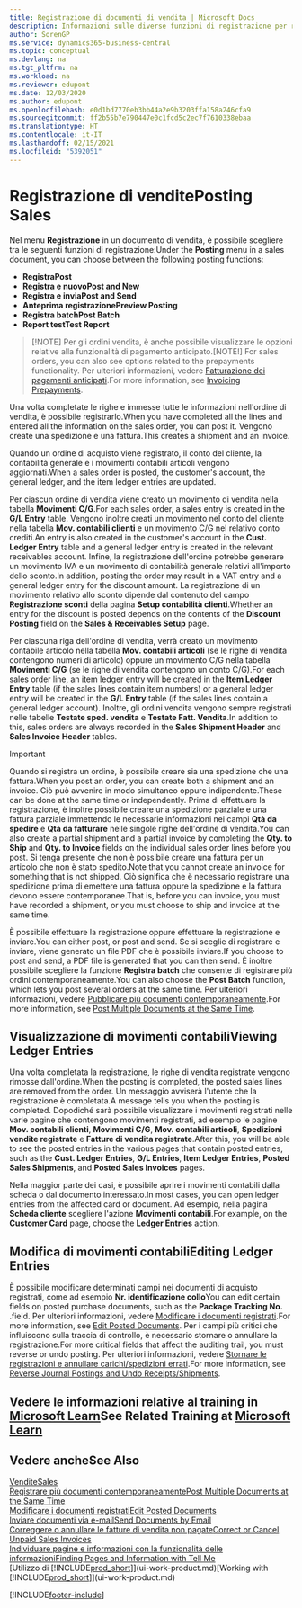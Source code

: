 ```yaml
---
title: Registrazione di documenti di vendita | Microsoft Docs
description: Informazioni sulle diverse funzioni di registrazione per registrare documenti di vendita e sul modo in cui aggiornare documenti registrati.
author: SorenGP
ms.service: dynamics365-business-central
ms.topic: conceptual
ms.devlang: na
ms.tgt_pltfrm: na
ms.workload: na
ms.reviewer: edupont
ms.date: 12/03/2020
ms.author: edupont
ms.openlocfilehash: e0d1bd7770eb3bb44a2e9b3203ffa158a246cfa9
ms.sourcegitcommit: ff2b55b7e790447e0c1fcd5c2ec7f7610338ebaa
ms.translationtype: HT
ms.contentlocale: it-IT
ms.lasthandoff: 02/15/2021
ms.locfileid: "5392051"
---
```

# <a name="posting-sales"></a><span data-ttu-id="5a704-103">Registrazione di vendite</span><span class="sxs-lookup"><span data-stu-id="5a704-103">Posting Sales</span></span>

<span data-ttu-id="5a704-104">Nel menu **Registrazione** in un documento di vendita, è possibile scegliere tra le seguenti funzioni di registrazione:</span><span class="sxs-lookup"><span data-stu-id="5a704-104">Under the **Posting** menu in a sales document, you can choose between the following posting functions:</span></span>

* <span data-ttu-id="5a704-105">**Registra**</span><span class="sxs-lookup"><span data-stu-id="5a704-105">**Post**</span></span>
* <span data-ttu-id="5a704-106">**Registra e nuovo**</span><span class="sxs-lookup"><span data-stu-id="5a704-106">**Post and New**</span></span>
* <span data-ttu-id="5a704-107">**Registra e invia**</span><span class="sxs-lookup"><span data-stu-id="5a704-107">**Post and Send**</span></span>
* <span data-ttu-id="5a704-108">**Anteprima registrazione**</span><span class="sxs-lookup"><span data-stu-id="5a704-108">**Preview Posting**</span></span>
* <span data-ttu-id="5a704-109">**Registra batch**</span><span class="sxs-lookup"><span data-stu-id="5a704-109">**Post Batch**</span></span>
* <span data-ttu-id="5a704-110">**Report test**</span><span class="sxs-lookup"><span data-stu-id="5a704-110">**Test Report**</span></span>

> <span data-ttu-id="5a704-111">[!NOTE] Per gli ordini vendita, è anche possibile visualizzare le opzioni relative alla funzionalità di pagamento anticipato.</span><span class="sxs-lookup"><span data-stu-id="5a704-111">[NOTE!] For sales orders, you can also see options related to the prepayments functionality.</span></span> <span data-ttu-id="5a704-112">Per ulteriori informazioni, vedere [Fatturazione dei pagamenti anticipati](finance-invoice-prepayments.md).</span><span class="sxs-lookup"><span data-stu-id="5a704-112">For more information, see [Invoicing Prepayments](finance-invoice-prepayments.md).</span></span> 

<span data-ttu-id="5a704-113">Una volta completate le righe e immesse tutte le informazioni nell'ordine di vendita, è possibile registrarlo.</span><span class="sxs-lookup"><span data-stu-id="5a704-113">When you have completed all the lines and entered all the information on the sales order, you can post it.</span></span> <span data-ttu-id="5a704-114">Vengono create una spedizione e una fattura.</span><span class="sxs-lookup"><span data-stu-id="5a704-114">This creates a shipment and an invoice.</span></span>

<span data-ttu-id="5a704-115">Quando un ordine di acquisto viene registrato, il conto del cliente, la contabilità generale e i movimenti contabili articoli vengono aggiornati.</span><span class="sxs-lookup"><span data-stu-id="5a704-115">When a sales order is posted, the customer's account, the general ledger, and the item ledger entries are updated.</span></span>

<span data-ttu-id="5a704-116">Per ciascun ordine di vendita viene creato un movimento di vendita nella tabella **Movimenti C/G**.</span><span class="sxs-lookup"><span data-stu-id="5a704-116">For each sales order, a sales entry is created in the **G/L Entry** table.</span></span> <span data-ttu-id="5a704-117">Vengono inoltre creati un movimento nel conto del cliente nella tabella **Mov. contabili clienti** e un movimento C/G nel relativo conto crediti.</span><span class="sxs-lookup"><span data-stu-id="5a704-117">An entry is also created in the customer's account in the **Cust. Ledger Entry** table and a general ledger entry is created in the relevant receivables account.</span></span> <span data-ttu-id="5a704-118">Infine, la registrazione dell'ordine potrebbe generare un movimento IVA e un movimento di contabilità generale relativi all'importo dello sconto.</span><span class="sxs-lookup"><span data-stu-id="5a704-118">In addition, posting the order may result in a VAT entry and a general ledger entry for the discount amount.</span></span> <span data-ttu-id="5a704-119">La registrazione di un movimento relativo allo sconto dipende dal contenuto del campo **Registrazione sconti** della pagina **Setup contabilità clienti**.</span><span class="sxs-lookup"><span data-stu-id="5a704-119">Whether an entry for the discount is posted depends on the contents of the **Discount Posting** field on the **Sales & Receivables Setup** page.</span></span>

<span data-ttu-id="5a704-120">Per ciascuna riga dell'ordine di vendita, verrà creato un movimento contabile articolo nella tabella **Mov. contabili articoli** (se le righe di vendita contengono numeri di articolo) oppure un movimento C/G nella tabella **Movimenti C/G** (se le righe di vendita contengono un conto C/G).</span><span class="sxs-lookup"><span data-stu-id="5a704-120">For each sales order line, an item ledger entry will be created in the **Item Ledger Entry** table (if the sales lines contain item numbers) or a general ledger entry will be created in the **G/L Entry** table (if the sales lines contain a general ledger account).</span></span> <span data-ttu-id="5a704-121">Inoltre, gli ordini vendita vengono sempre registrati nelle tabelle **Testate sped. vendita** e **Testate Fatt. Vendita**.</span><span class="sxs-lookup"><span data-stu-id="5a704-121">In addition to this, sales orders are always recorded in the **Sales Shipment Header** and **Sales Invoice Header** tables.</span></span>

> [!IMPORTANT]  
> <span data-ttu-id="5a704-122">Quando si registra un ordine, è possibile creare sia una spedizione che una fattura.</span><span class="sxs-lookup"><span data-stu-id="5a704-122">When you post an order, you can create both a shipment and an invoice.</span></span> <span data-ttu-id="5a704-123">Ciò può avvenire in modo simultaneo oppure indipendente.</span><span class="sxs-lookup"><span data-stu-id="5a704-123">These can be done at the same time or independently.</span></span> <span data-ttu-id="5a704-124">Prima di effettuare la registrazione, è inoltre possibile creare una spedizione parziale e una fattura parziale immettendo le necessarie informazioni nei campi **Qtà da spedire** e **Qtà da fatturare** nelle singole righe dell'ordine di vendita.</span><span class="sxs-lookup"><span data-stu-id="5a704-124">You can also create a partial shipment and a partial invoice by completing the **Qty. to Ship** and **Qty. to Invoice** fields on the individual sales order lines before you post.</span></span> <span data-ttu-id="5a704-125">Si tenga presente che non è possibile creare una fattura per un articolo che non è stato spedito.</span><span class="sxs-lookup"><span data-stu-id="5a704-125">Note that you cannot create an invoice for something that is not shipped.</span></span> <span data-ttu-id="5a704-126">Ciò significa che è necessario registrare una spedizione prima di emettere una fattura oppure la spedizione e la fattura devono essere contemporanee.</span><span class="sxs-lookup"><span data-stu-id="5a704-126">That is, before you can invoice, you must have recorded a shipment, or you must choose to ship and invoice at the same time.</span></span>

<span data-ttu-id="5a704-127">È possibile effettuare la registrazione oppure effettuare la registrazione e inviare.</span><span class="sxs-lookup"><span data-stu-id="5a704-127">You can either post, or post and send.</span></span> <span data-ttu-id="5a704-128">Se si sceglie di registrare e inviare, viene generato un file PDF che è possibile inviare.</span><span class="sxs-lookup"><span data-stu-id="5a704-128">If you choose to post and send, a PDF file is generated that you can then send.</span></span> <span data-ttu-id="5a704-129">È inoltre possibile scegliere la funzione **Registra batch** che consente di registrare più ordini contemporaneamente.</span><span class="sxs-lookup"><span data-stu-id="5a704-129">You can also choose the **Post Batch** function, which lets you post several orders at the same time.</span></span> <span data-ttu-id="5a704-130">Per ulteriori informazioni, vedere [Pubblicare più documenti contemporaneamente](ui-batch-posting.md).</span><span class="sxs-lookup"><span data-stu-id="5a704-130">For more information, see [Post Multiple Documents at the Same Time](ui-batch-posting.md).</span></span>

## <a name="viewing-ledger-entries"></a><span data-ttu-id="5a704-131">Visualizzazione di movimenti contabili</span><span class="sxs-lookup"><span data-stu-id="5a704-131">Viewing Ledger Entries</span></span>

<span data-ttu-id="5a704-132">Una volta completata la registrazione, le righe di vendita registrate vengono rimosse dall'ordine.</span><span class="sxs-lookup"><span data-stu-id="5a704-132">When the posting is completed, the posted sales lines are removed from the order.</span></span> <span data-ttu-id="5a704-133">Un messaggio avviserà l'utente che la registrazione è completata.</span><span class="sxs-lookup"><span data-stu-id="5a704-133">A message tells you when the posting is completed.</span></span> <span data-ttu-id="5a704-134">Dopodiché sarà possibile visualizzare i movimenti registrati nelle varie pagine che contengono movimenti registrati, ad esempio le pagine **Mov. contabili clienti**, **Movimenti C/G**, **Mov. contabili articoli**, **Spedizioni vendite registrate** e **Fatture di vendita registrate**.</span><span class="sxs-lookup"><span data-stu-id="5a704-134">After this, you will be able to see the posted entries in the various pages that contain posted entries, such as the **Cust. Ledger Entries**, **G/L Entries**, **Item Ledger Entries**, **Posted Sales Shipments**, and **Posted Sales Invoices** pages.</span></span>  

<span data-ttu-id="5a704-135">Nella maggior parte dei casi, è possibile aprire i movimenti contabili dalla scheda o dal documento interessato.</span><span class="sxs-lookup"><span data-stu-id="5a704-135">In most cases, you can open ledger entries from the affected card or document.</span></span> <span data-ttu-id="5a704-136">Ad esempio, nella pagina **Scheda cliente** scegliere l'azione **Movimenti contabili**.</span><span class="sxs-lookup"><span data-stu-id="5a704-136">For example, on the **Customer Card** page, choose the **Ledger Entries** action.</span></span>

## <a name="editing-ledger-entries"></a><span data-ttu-id="5a704-137">Modifica di movimenti contabili</span><span class="sxs-lookup"><span data-stu-id="5a704-137">Editing Ledger Entries</span></span>

<span data-ttu-id="5a704-138">È possibile modificare determinati campi nei documenti di acquisto registrati, come ad esempio **Nr. identificazione collo**</span><span class="sxs-lookup"><span data-stu-id="5a704-138">You can edit certain fields on posted purchase documents, such as the **Package Tracking No.**</span></span> <span data-ttu-id="5a704-139">.</span><span class="sxs-lookup"><span data-stu-id="5a704-139">field.</span></span> <span data-ttu-id="5a704-140">Per ulteriori informazioni, vedere [Modificare i documenti registrati](across-edit-posted-document.md).</span><span class="sxs-lookup"><span data-stu-id="5a704-140">For more information, see [Edit Posted Documents](across-edit-posted-document.md).</span></span> <span data-ttu-id="5a704-141">Per i campi più critici che influiscono sulla traccia di controllo, è necessario stornare o annullare la registrazione.</span><span class="sxs-lookup"><span data-stu-id="5a704-141">For more critical fields that affect the auditing trail, you must reverse or undo posting.</span></span> <span data-ttu-id="5a704-142">Per ulteriori informazioni, vedere [Stornare le registrazioni e annullare carichi/spedizioni errati](finance-how-reverse-journal-posting.md).</span><span class="sxs-lookup"><span data-stu-id="5a704-142">For more information, see [Reverse Journal Postings and Undo Receipts/Shipments](finance-how-reverse-journal-posting.md).</span></span>

## <a name="see-related-training-at-microsoft-learn"></a><span data-ttu-id="5a704-143">Vedere le informazioni relative al training in [Microsoft Learn](/learn/modules/ship-invoice-items-dynamics-365-business-central/index)</span><span class="sxs-lookup"><span data-stu-id="5a704-143">See Related Training at [Microsoft Learn](/learn/modules/ship-invoice-items-dynamics-365-business-central/index)</span></span>

## <a name="see-also"></a><span data-ttu-id="5a704-144">Vedere anche</span><span class="sxs-lookup"><span data-stu-id="5a704-144">See Also</span></span>

[<span data-ttu-id="5a704-145">Vendite</span><span class="sxs-lookup"><span data-stu-id="5a704-145">Sales</span></span>](sales-manage-sales.md)  
[<span data-ttu-id="5a704-146">Registrare più documenti contemporaneamente</span><span class="sxs-lookup"><span data-stu-id="5a704-146">Post Multiple Documents at the Same Time</span></span>](ui-batch-posting.md)  
[<span data-ttu-id="5a704-147">Modificare i documenti registrati</span><span class="sxs-lookup"><span data-stu-id="5a704-147">Edit Posted Documents</span></span>](across-edit-posted-document.md)  
[<span data-ttu-id="5a704-148">Inviare documenti via e-mail</span><span class="sxs-lookup"><span data-stu-id="5a704-148">Send Documents by Email</span></span>](ui-how-send-documents-email.md)  
[<span data-ttu-id="5a704-149">Correggere o annullare le fatture di vendita non pagate</span><span class="sxs-lookup"><span data-stu-id="5a704-149">Correct or Cancel Unpaid Sales Invoices</span></span>](sales-how-correct-cancel-sales-invoice.md)  
[<span data-ttu-id="5a704-150">Individuare pagine e informazioni con la funzionalità delle informazioni</span><span class="sxs-lookup"><span data-stu-id="5a704-150">Finding Pages and Information with Tell Me</span></span>](ui-search.md)  
<span data-ttu-id="5a704-151">[Utilizzo di [!INCLUDE[prod_short](includes/prod_short.md)]](ui-work-product.md)</span><span class="sxs-lookup"><span data-stu-id="5a704-151">[Working with [!INCLUDE[prod_short](includes/prod_short.md)]](ui-work-product.md)</span></span>


[!INCLUDE[footer-include](includes/footer-banner.md)]